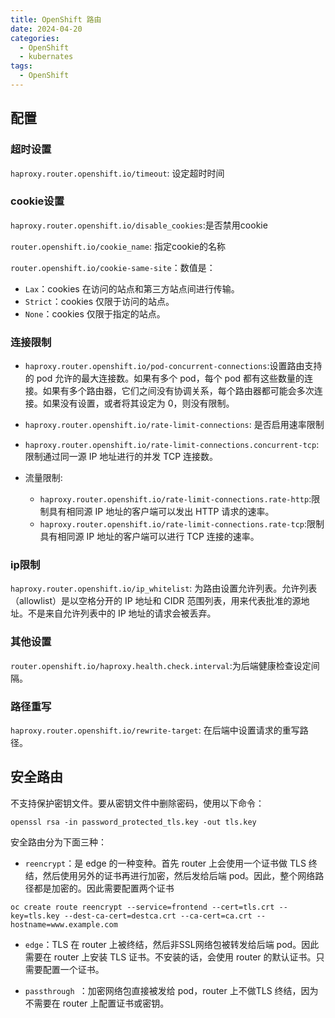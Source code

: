 ```yaml
---
title: OpenShift 路由
date: 2024-04-20
categories:
  - OpenShift
  - kubernates 
tags:
  - OpenShift 
---
```


##  配置

### 超时设置

`haproxy.router.openshift.io/timeout`: 设定超时时间

### cookie设置 

`haproxy.router.openshift.io/disable_cookies`:是否禁用cookie

`router.openshift.io/cookie_name`: 指定cookie的名称

`router.openshift.io/cookie-same-site`：数值是：

  - `Lax`：cookies 在访问的站点和第三方站点间进行传输。
  - `Strict`：cookies 仅限于访问的站点。
  - `None`：cookies 仅限于指定的站点。

### 连接限制

- `haproxy.router.openshift.io/pod-concurrent-connections`:设置路由支持的 pod 允许的最大连接数。如果有多个 pod，每个 pod 都有这些数量的连接。如果有多个路由器，它们之间没有协调关系，每个路由器都可能会多次连接。如果没有设置，或者将其设定为 0，则没有限制。
- `haproxy.router.openshift.io/rate-limit-connections`: 是否启用速率限制
- `haproxy.router.openshift.io/rate-limit-connections.concurrent-tcp`:限制通过同一源 IP 地址进行的并发 TCP 连接数。
- 流量限制:

  - `haproxy.router.openshift.io/rate-limit-connections.rate-http`:限制具有相同源 IP 地址的客户端可以发出 HTTP 请求的速率。
  - `haproxy.router.openshift.io/rate-limit-connections.rate-tcp`:限制具有相同源 IP 地址的客户端可以进行 TCP 连接的速率。

### ip限制 

`haproxy.router.openshift.io/ip_whitelist`: 为路由设置允许列表。允许列表（allowlist）是以空格分开的 IP 地址和 CIDR 范围列表，用来代表批准的源地址。不是来自允许列表中的 IP 地址的请求会被丢弃。

### 其他设置 

`router.openshift.io/haproxy.health.check.interval`:为后端健康检查设定间隔。

### 路径重写

`haproxy.router.openshift.io/rewrite-target`: 在后端中设置请求的重写路径。



## 安全路由

不支持保护密钥文件。要从密钥文件中删除密码，使用以下命令：

```
openssl rsa -in password_protected_tls.key -out tls.key
```

安全路由分为下面三种：

- `reencrypt`：是 edge 的一种变种。首先 router 上会使用一个证书做 TLS 终结，然后使用另外的证书再进行加密，然后发给后端 pod。因此，整个网络路径都是加密的。因此需要配置两个证书

 ```
 oc create route reencrypt --service=frontend --cert=tls.crt --key=tls.key --dest-ca-cert=destca.crt --ca-cert=ca.crt --hostname=www.example.com
 ```

- `edge`：TLS 在 router 上被终结，然后非SSL网络包被转发给后端 pod。因此需要在 router 上安装 TLS 证书。不安装的话，会使用 router 的默认证书。只需要配置一个证书。

- `passthrough `：加密网络包直接被发给 pod，router 上不做TLS 终结，因为不需要在 router 上配置证书或密钥。





